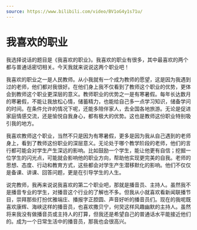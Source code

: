 ```yaml
---
source: https://www.bilibili.com/video/BV1oG4y1s71u/
---
```


# 我喜欢的职业

我选择说话的题目是《我喜欢的职业》。我喜欢的职业有很多，其中最喜欢的两个都与普通话密切相关。今天我就来说说这两个职业吧！

我喜欢的职业之一是人民教师。从小我就有一个成为教师的愿望，这是因为我遇到过的老师，他们都对我很好。在他们身上我不仅看到了教师这个职业的优势，更体会到教师这个职业更深层的意义。教师职业的优势之一是有寒暑假。每年长达数月的寒暑假，不能让我放松心情，储蓄精力，也能给自己多一点学习知识，储备学问的时间。在条件允许的情况下呢，还能多陪伴家人，去全国各地旅游。无论是促进家庭情感交流，还是愉悦自我身心，都有极大的优势。这也是教师这份职业特别吸引我的地方。

我喜欢教师这个职业，当然不只是因为有寒暑假，更多是因为我从自己遇到的老师身上，看到了教师这份职业的深层意义。无论处于哪个教学阶段的老师，他们的言行都可能会对学生产生深远的影响。比如鼓励一个学生，能让他更有自信；挖掘一位学生的闪光点，可能就会影响他的职业方向，帮助他实现更完美的自我。老师的思想、态度、行动和教育方式，这些都会对学生产生潜移默化的影响。他们不仅仅是备课、讲课、回答问题，更是在引导学生的人生。

说完教师，我再来说说我喜欢的第二个职业吧，那就是播音员、主持人。虽然我不是播音专业的学生，对播音这个行业的了解也不多。但我从小就喜欢看新闻联播节目，崇拜那些打扮优雅端庄、播报字正腔圆、声音好听的播音员们。现在的我呢既喜欢康辉、海峡这样的播音员，也喜欢撒贝宁，何炅这样风趣幽默的主持人。虽然将来我没有做播音员或主持人的打算，但我还是希望自己的普通话水平能接近他们的。成为一个日常生活中的播音员，那我也会很高兴。
